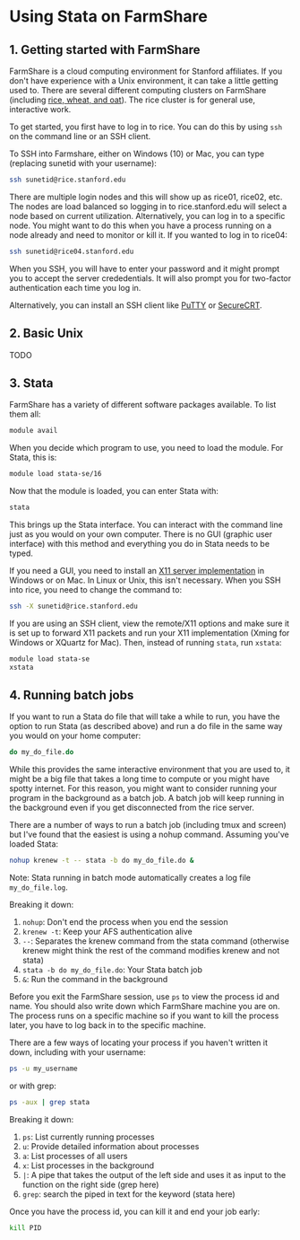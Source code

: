 # Using Stata on FarmShare

## 1. Getting started with FarmShare

FarmShare is a cloud computing environment for Stanford affiliates. If you don't have experience with a Unix environment, it can take a little getting used to. There are several different computing clusters on FarmShare (including [rice, wheat, and oat](https://web.stanford.edu/group/farmshare/cgi-bin/wiki/index.php/FarmShare_2#rice.stanford.edu)). The rice cluster is for general use, interactive work.

To get started, you first have to log in to rice. You can do this by using `ssh` on the command line or an SSH client.

To SSH into Farmshare, either on Windows (10) or Mac, you can type (replacing sunetid with your username):

```bash
ssh sunetid@rice.stanford.edu
```

There are multiple login nodes  and this will show up as rice01, rice02, etc. The nodes are load balanced so logging in to rice.stanford.edu will select a node based on current utilization. Alternatively, you can log in to a specific node. You might want to do this when you have a process running on a node already and need to monitor or kill it. If you wanted to log in to rice04:

```bash
ssh sunetid@rice04.stanford.edu
```

When you SSH, you will have to enter your password and it might prompt you to accept the server crededentials. It will also prompt you for two-factor authentication each time you log in.

Alternatively, you can install an SSH client like [PuTTY](http://www.chiark.greenend.org.uk/~sgtatham/putty/) or [SecureCRT](https://uit.stanford.edu/software/securecrt).

## 2. Basic Unix

TODO

## 3. Stata

FarmShare has a variety of different software packages available. To list them all:

```bash
module avail
```

When you decide which program to use, you need to load the module. For Stata, this is:

```bash
module load stata-se/16
```

Now that the module is loaded, you can enter Stata with:

```bash
stata
```

This brings up the Stata interface. You can interact with the command line just as you would on your own computer. There is no GUI (graphic user interface) with this method and everything you do in Stata needs to be typed.

If you need a GUI, you need to install an [X11 server implementation](https://uit.stanford.edu/service/sharedcomputing/moreX) in Windows or on Mac. In Linux or Unix, this isn't necessary. When you SSH into rice, you need to change the command to:

```bash
ssh -X sunetid@rice.stanford.edu
```

If you are using an SSH client, view the remote/X11 options and make sure it is set up to forward X11 packets and run your X11 implementation (Xming for Windows or XQuartz for Mac). Then, instead of running `stata`, run `xstata`:

```bash
module load stata-se
xstata
```

## 4. Running batch jobs

If you want to run a Stata do file that will take a while to run, you have the option to run Stata (as described above) and run a do file in the same way you would on your home computer:

```Stata
do my_do_file.do
```

While this provides the same interactive environment that you are used to, it might be a big file that takes a long time to compute or you might have spotty internet. For this reason, you might want to consider running your program in the background as a batch job. A batch job will keep running in the background even if you get disconnected from the rice server.

There are a number of ways to run a batch job (including tmux and screen) but I've found that the easiest is using a nohup command. Assuming you've loaded Stata:

```bash
nohup krenew -t -- stata -b do my_do_file.do &
```

Note: Stata running in batch mode automatically creates a log file `my_do_file.log`.

Breaking it down:
  1. `nohup`: Don't end the process when you end the session
  2. `krenew -t`: Keep your AFS authentication alive
  3. `--`: Separates the krenew command from the stata command (otherwise krenew might think the rest of the command modifies krenew and not stata)
  4. `stata -b do my_do_file.do`: Your Stata batch job
  5. `&`: Run the command in the background

Before you exit the FarmShare session, use `ps` to view the process id and name. You should also write down which FarmShare machine you are on. The process runs on a specific machine so if you want to kill the process later, you have to log back in to the specific machine.

There are a few ways of locating your process if you haven't written it down, including with your username:

```bash
ps -u my_username
```

or with grep:

 ```bash
ps -aux | grep stata
```

Breaking it down:
  1. `ps`: List currently running processes
  2. `u`: Provide detailed information about processes
  3. `a`: List processes of all users
  4. `x`: List processes in the background
  5. `|`: A pipe that takes the output of the left side and uses it as input to the function on the right side (grep here)
  5. `grep`: search the piped in text for the keyword (stata here)
  
Once you have the process id, you can kill it and end your job early:

```bash
kill PID
```

